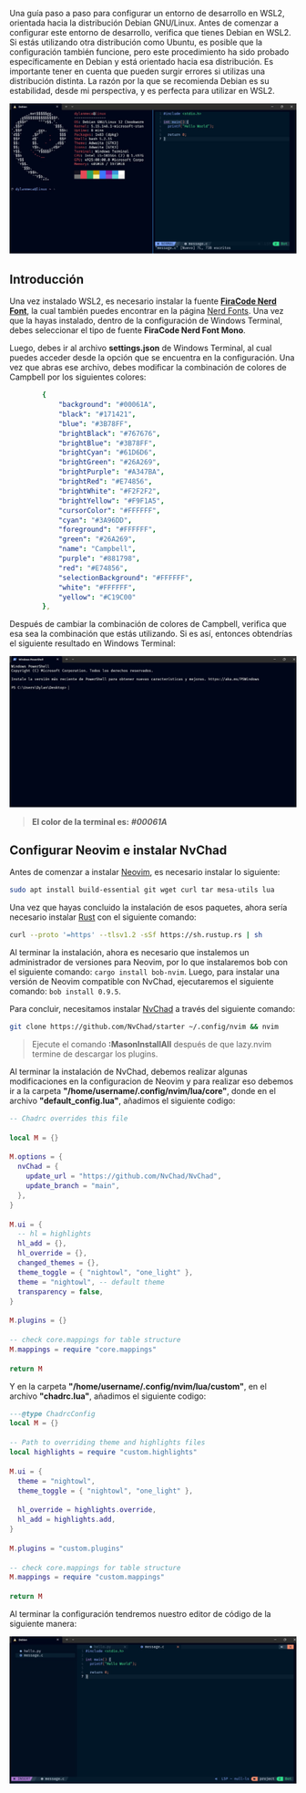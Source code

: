 Una guía paso a paso para configurar un entorno de desarrollo en WSL2, orientada hacia la distribución Debian GNU/Linux. Antes de comenzar a configurar este entorno de desarrollo, verifica que tienes Debian en WSL2. Si estás utilizando otra distribución como Ubuntu, es posible que la configuración también funcione, pero este procedimiento ha sido probado específicamente en Debian y está orientado hacia esa distribución. Es importante tener en cuenta que pueden surgir errores si utilizas una distribución distinta. La razón por la que se recomienda Debian es su estabilidad, desde mi perspectiva, y es perfecta para utilizar en WSL2.

![my-terminal](/assets/img/entorno-wsl2/my-terminal.jpeg)

## Introducción 
Una vez instalado WSL2, es necesario instalar la fuente **[FiraCode Nerd Font](https://github.com/ryanoasis/nerd-fonts/releases/download/v3.1.1/FiraCode.zip)**, la cual también puedes encontrar en la página [Nerd Fonts](https://www.nerdfonts.com/). Una vez que la hayas instalado, dentro de la configuración de Windows Terminal, debes seleccionar el tipo de fuente **FiraCode Nerd Font Mono**.

Luego, debes ir al archivo **settings.json** de Windows Terminal, al cual puedes acceder desde la opción que se encuentra en la configuración. Una vez que abras ese archivo, debes modificar la combinación de colores de Campbell por los siguientes colores:

```yml
        {
            "background": "#00061A",
            "black": "#171421",
            "blue": "#3B78FF",
            "brightBlack": "#767676",
            "brightBlue": "#3B78FF",
            "brightCyan": "#61D6D6",
            "brightGreen": "#26A269",
            "brightPurple": "#A347BA",
            "brightRed": "#E74856",
            "brightWhite": "#F2F2F2",
            "brightYellow": "#F9F1A5",
            "cursorColor": "#FFFFFF",
            "cyan": "#3A96DD",
            "foreground": "#FFFFFF",
            "green": "#26A269",
            "name": "Campbell",
            "purple": "#881798",
            "red": "#E74856",
            "selectionBackground": "#FFFFFF",
            "white": "#FFFFFF",
            "yellow": "#C19C00"
        },
```

Después de cambiar la combinación de colores de Campbell, verifica que esa sea la combinación que estás utilizando. Si es así, entonces obtendrías el siguiente resultado en Windows Terminal:

![pwsh-terminal](/assets/img/entorno-wsl2/pwsh-terminal.jpeg)

> **El color de la terminal es:** ***#00061A***

## Configurar Neovim e instalar NvChad
Antes de comenzar a instalar [Neovim](https://neovim.io/), es necesario instalar lo siguiente:

```bash
sudo apt install build-essential git wget curl tar mesa-utils lua 
```

Una vez que hayas concluido la instalación de esos paquetes, ahora sería necesario instalar [Rust](https://www.rust-lang.org/es) con el siguiente comando:

```bash
curl --proto '=https' --tlsv1.2 -sSf https://sh.rustup.rs | sh
```

Al terminar la instalación, ahora es necesario que instalemos un administrador de versiones para Neovim, por lo que instalaremos bob con el siguiente comando: ```cargo install bob-nvim```. Luego, para instalar una versión de Neovim compatible con NvChad, ejecutaremos el siguiente comando: ```bob install 0.9.5```.

Para concluir, necesitamos instalar [NvChad](https://nvchad.com/) a través del siguiente comando:

```bash
git clone https://github.com/NvChad/starter ~/.config/nvim && nvim
```

> Ejecute el comando **:MasonInstallAll** después de que lazy.nvim termine de descargar los plugins.

Al terminar la instalación de NvChad, debemos realizar algunas modificaciones en la configuracion de Neovim y para realizar eso debemos ir a la carpeta **"/home/username/.config/nvim/lua/core"**, donde en el archivo **"default_config.lua"**, añadimos el siguiente codigo:

```lua
-- Chadrc overrides this file

local M = {}

M.options = {
  nvChad = {
    update_url = "https://github.com/NvChad/NvChad",
    update_branch = "main",
  },
}

M.ui = {
  -- hl = highlights
  hl_add = {},
  hl_override = {},
  changed_themes = {},
  theme_toggle = { "nightowl", "one_light" },
  theme = "nightowl", -- default theme
  transparency = false,
}

M.plugins = {}

-- check core.mappings for table structure
M.mappings = require "core.mappings"

return M
```

Y en la carpeta **"/home/username/.config/nvim/lua/custom"**, en el archivo **"chadrc.lua"**, añadimos el siguiente codigo:

```lua
---@type ChadrcConfig
local M = {}

-- Path to overriding theme and highlights files
local highlights = require "custom.highlights"

M.ui = {
  theme = "nightowl",
  theme_toggle = { "nightowl", "one_light" },

  hl_override = highlights.override,
  hl_add = highlights.add,
}

M.plugins = "custom.plugins"

-- check core.mappings for table structure
M.mappings = require "custom.mappings"

return M
```

Al terminar la configuración tendremos nuestro editor de código de la siguiente manera:

![nvim-custom.jpeg](/assets/img/entorno-wsl2/nvim-custom.jpeg)
